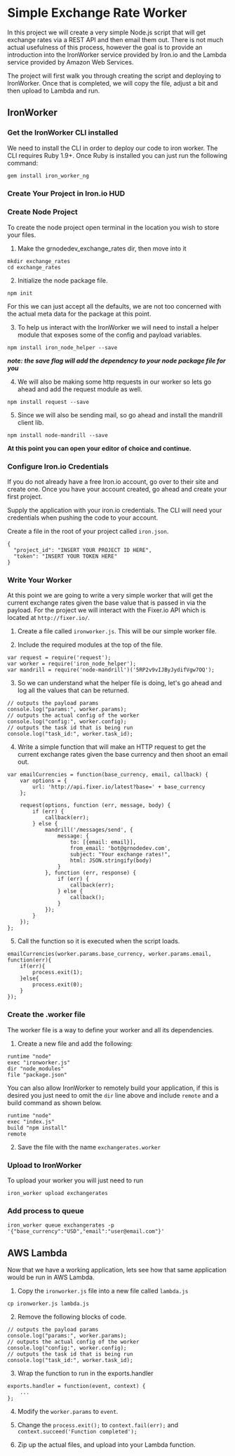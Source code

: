 # Simple Exchange Rate Worker

In this project we will create a very simple Node.js script that will get exchange rates via a REST API and then email them out.  There is not much actual usefulness of this process, however the goal is to provide an introduction into the IronWorker service provided by Iron.io and the Lambda service provided by Amazon Web Services.

The project will first walk you through creating the script and deploying to IronWorker.  Once that is completed, we will copy the file, adjust a bit and then upload to Lambda and run.

## IronWorker

### Get the IronWorker CLI installed

We need to install the CLI in order to deploy our code to iron worker.  The CLI requires Ruby 1.9+.  Once Ruby is installed you can just run the following command:

```
gem install iron_worker_ng
```

### Create Your Project in Iron.io HUD

### Create Node Project

To create the node project open terminal in the location you wish to store your files.

1) Make the grnodedev_exchange_rates dir, then move into it

```
mkdir exchange_rates
cd exchange_rates
```

2) Initialize the node package file.

```
npm init
```

For this we can just accept all the defaults, we are not too concerned with the actual meta data for the package at this point.

3) To help us interact with the IronWorker we will need to install a helper module that exposes some of the config and payload variables.

```
npm install iron_node_helper --save
```

___note: the save flag will add the dependency to your node package file for you___

4) We will also be making some http requests in our worker so lets go ahead and add the request module as well.

```
npm install request --save
```

5) Since we will also be sending mail, so go ahead and install the mandrill client lib.

```
npm install node-mandrill --save
```

**At this point you can open your editor of choice and continue.**

### Configure Iron.io Credentials

If you do not already have a free Iron.io account, go over to their site and create one.  Once you have your account created, go ahead and
create your first project.

Supply the application with your iron.io credentials.  The CLI will need your credentials when pushing the code to your account.

Create a file in the root of your project called ```iron.json```.

```
{
  "project_id": "INSERT YOUR PROJECT ID HERE",
  "token": "INSERT YOUR TOKEN HERE"
}
```

### Write Your Worker

At this point we are going to write a very simple worker that will get the current exchange rates given the base value that is passed in via the payload.  For the project we will interact with the Fixer.io API which is located at ```http://fixer.io/```.

1) Create a file called ```ironworker.js```.  This will be our simple worker file.

2) Include the required modules at the top of the file.

```
var request = require('request');
var worker = require('iron_node_helper');
var mandrill = require('node-mandrill')('5RP2v9vIJByJydifVgw7OQ');
```

3) So we can understand what the helper file is doing, let's go ahead and log all the values that can be returned.

```
// outputs the payload params
console.log("params:", worker.params);
// outputs the actual config of the worker
console.log("config:", worker.config);
// outputs the task id that is being run
console.log("task_id:", worker.task_id);
```

4) Write a simple function that will make an HTTP request to get the current exchange rates given the base currency and then shoot an email out.

```
var emailCurrencies = function(base_currency, email, callback) {
    var options = {
        url: 'http://api.fixer.io/latest?base=' + base_currency
    };

    request(options, function (err, message, body) {
        if (err) {
            callback(err);
        } else {
            mandrill('/messages/send', {
                message: {
                    to: [{email: email}],
                    from_email: 'bot@grnodedev.com',
                    subject: "Your exchange rates!",
                    html: JSON.stringify(body)
                }
            }, function (err, response) {
                if (err) {
                    callback(err);
                } else {
                    callback();
                }
            });
        }
    });
};
```

5) Call the function so it is executed when the script loads.

```
emailCurrencies(worker.params.base_currency, worker.params.email, function(err){
	if(err){
		process.exit(1);
	}else{
		process.exit(0);
	}
});
```

### Create the .worker file

The worker file is a way to define your worker and all its dependencies.

1) Create a new file and add the following:

```
runtime "node"
exec "ironworker.js"
dir "node_modules"
file "package.json"
```

You can also allow IronWorker to remotely build your application, if this is desired you just need to omit the ```dir``` line above and include ```remote``` and a build command as shown below.

```
runtime "node"
exec "index.js"
build "npm install"
remote
```

2) Save the file with the name ```exchangerates.worker```

### Upload to IronWorker

To upload your worker you will just need to run

```
iron_worker upload exchangerates
```

### Add process to queue

```
iron_worker queue exchangerates -p '{"base_currency":"USD","email":"user@email.com"}'
```

## AWS Lambda

Now that we have a working application, lets see how that same application would be run in AWS Lambda.

1) Copy the ```ironworker.js``` file into a new file called ```lambda.js```

```
cp ironworker.js lambda.js
```

2) Remove the following blocks of code.

```
// outputs the payload params
console.log("params:", worker.params);
// outputs the actual config of the worker
console.log("config:", worker.config);
// outputs the task id that is being run
console.log("task_id:", worker.task_id);
```

3) Wrap the function to run in the exports.handler

```
exports.handler = function(event, context) {
	...
};

```

4) Modify the ```worker.params``` to ```event```.

5) Change the ```process.exit();``` to ```context.fail(err);``` and ```context.succeed('Function completed');```

5) Zip up the actual files, and upload into your Lambda function.